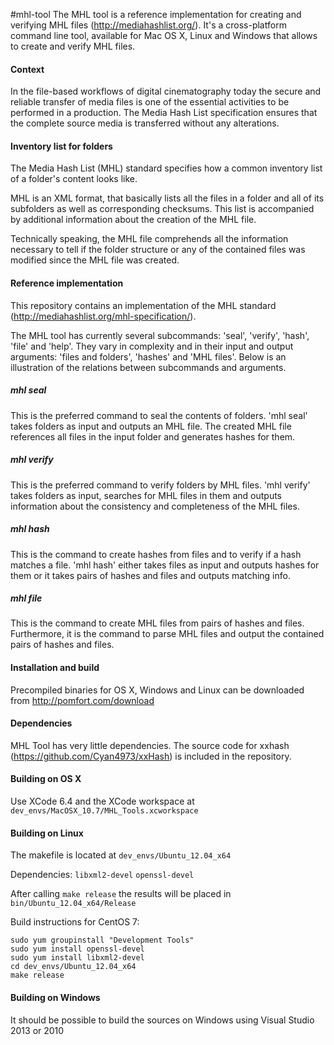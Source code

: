 #mhl-tool
The MHL tool is a reference implementation for creating and verifying MHL files (http://mediahashlist.org/). It's a cross-platform command line tool, available for Mac OS X, Linux and Windows that allows to create and verify MHL files.

#### Context

In the file-based workflows of digital cinematography today the secure and reliable transfer of media files is one of the essential activities to be performed in a production. The Media Hash List specification ensures that the complete source media is transferred without any alterations.

#### Inventory list for folders

The Media Hash List (MHL) standard specifies how a common inventory list of a folder's content looks like.

MHL is an XML format, that basically lists all the files in a folder and all of its subfolders as well as corresponding checksums. This list is accompanied by additional information about the creation of the MHL file. 

Technically speaking, the MHL file comprehends all the information necessary to tell if the folder structure or any of the contained files was modified since the MHL file was created.

#### Reference implementation

This repository contains an implementation of the MHL standard (http://mediahashlist.org/mhl-specification/). 

The MHL tool has currently several subcommands: 'seal', 'verify', 'hash', 'file' and 'help'. They vary in complexity and in their input and output arguments: 'files and folders', 'hashes' and 'MHL files'. Below is an illustration of the relations between subcommands and arguments.

##### mhl seal

This is the preferred command to seal the contents of folders. 'mhl seal' takes folders as input and outputs an MHL file. The created MHL file references all files in the input folder and generates hashes for them.

##### mhl verify

This is the preferred command to verify folders by MHL files. 'mhl verify' takes folders as input, searches for MHL files in them and outputs information about the consistency and completeness of the MHL files.

##### mhl hash

This is the command to create hashes from files and to verify if a hash matches a file. 'mhl hash' either takes files as input and outputs hashes for them or it takes pairs of hashes and files and outputs matching info.

##### mhl file

This is the command to create MHL files from pairs of hashes and files. Furthermore, it is the command to parse MHL files and output the contained pairs of hashes and files.


#### Installation and build

Precompiled binaries for OS X, Windows and Linux can be downloaded from http://pomfort.com/download

#### Dependencies
MHL Tool has very little dependencies. The source code for xxhash (https://github.com/Cyan4973/xxHash) is included in the repository.

#### Building on OS X

Use XCode 6.4 and the XCode workspace at `dev_envs/MacOSX_10.7/MHL_Tools.xcworkspace`

#### Building on Linux

The makefile is located at `dev_envs/Ubuntu_12.04_x64`

Dependencies: `libxml2-devel` `openssl-devel`

After calling `make release` the results will be placed in `bin/Ubuntu_12.04_x64/Release`

Build instructions for CentOS 7:

	sudo yum groupinstall "Development Tools"
	sudo yum install openssl-devel
	sudo yum install libxml2-devel
	cd dev_envs/Ubuntu_12.04_x64
	make release

#### Building on Windows

It should be possible to build the sources on Windows using Visual Studio 2013 or 2010


 
 



